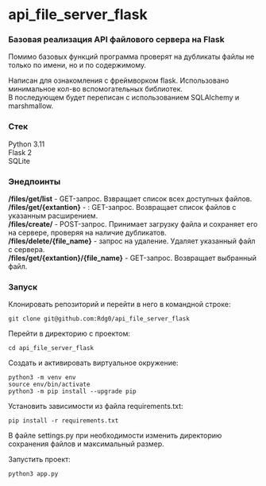 # api_file_server_flask


### Базовая реализация API файлового сервера на Flask

Помимо базовых функций программа проверят на дубликаты файлы не только по имени, но и по содержимому.   

Написан для ознакомления с фреймворком flask. Использовано минимальное кол-во вспомогательных библиотек.  
В последующем будет переписан c использованием SQLAlchemy и marshmallow.


### Стек 

Python 3.11  
Flask 2  
SQLite


### Энедпоинты

**/files/get/list** - GET-запрос. Взвращает список всех доступных файлов.  
**/files/get/{extantion}** - : GET-запрос. Возвращает список файлов с указанным расширением.  
**/files/create/** -  POST-запрос. Принимает загрузку файла и сохраняет его на сервере, проверяя на наличие дубликатов.  
**/files/delete/{file_name}** -  запрос на удаление. Удаляет указанный файл с сервера.  
**/files/get/{extantion}/{file_name}** -  GET-запрос. Возвращает выбранный файл.  


### Запуск  

Клонировать репозиторий и перейти в него в командной строке:

```
git clone git@github.com:Rdg0/api_file_server_flask
```

Перейти в директорию с проектом:

```
cd api_file_server_flask
```

Cоздать и активировать виртуальное окружение:

```
python3 -m venv env
source env/bin/activate
python3 -m pip install --upgrade pip
```

Установить зависимости из файла requirements.txt:

```
pip install -r requirements.txt
```

В файле settings.py при необходимости изменить директорию сохранения файлов и максимальный размер.  


Запустить проект:

```
python3 app.py
``` 

